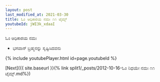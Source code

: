 ```yaml
---
layout: post
last_modified_at: 2021-03-30
title: ಓಂ ಆಧಿಕಾರಯ ನಮಃ ೧೧ ಟೈಮ್ಸ್
youtubeId: jWI3k_xdaaI
---
```

 
 
 ಓಂ ಆಧಿಕಾರಯ ನಮಃ  
 
 -  ಭಗವಾನ್ ಬ್ರಹ್ಮನನ್ನು ಸೃಷ್ಟಿಸಿದವನು 
 
  
 
  
 
 
 
 
 
 


{% include youtubePlayer.html id=page.youtubeId %}
 
[Next]({{ site.baseurl }}{% link  split1/_posts/2012-10-16-ಓಂ ನಿಧಯೇ ನಮಃ ೧೧ ಟೈಮ್ಸ್.md%})
 
